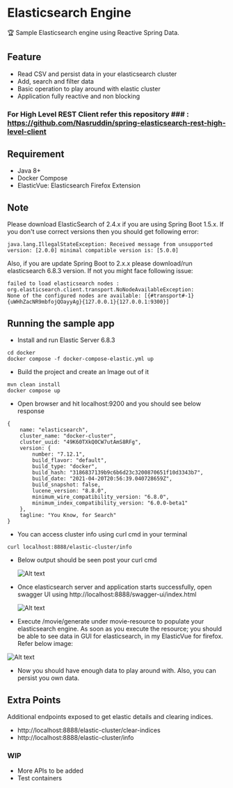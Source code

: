 # Elasticsearch Engine
:trophy: Sample Elasticsearch engine using Reactive Spring Data.

## Feature
* Read CSV and persist data in your elasticsearch cluster
* Add, search and filter data
* Basic operation to play around with elastic cluster
* Application fully reactive and non blocking

### For High Level REST Client refer this repository ### : https://github.com/Nasruddin/spring-elasticsearch-rest-high-level-client

## Requirement
* Java 8+ 
* Docker Compose
* ElasticVue: Elasticsearch Firefox Extension

## Note
Please download ElasticSearch of 2.4.x if you are using Spring Boot 1.5.x. If you don't use correct versions then you should
get following error:
```
java.lang.IllegalStateException: Received message from unsupported version: [2.0.0] minimal compatible version is: [5.0.0]
```
Also, if you are update Spring Boot to 2.x.x please download/run elasticsearch 6.8.3 version. If not you might face following issue:
```
failed to load elasticsearch nodes : org.elasticsearch.client.transport.NoNodeAvailableException: 
None of the configured nodes are available: [{#transport#-1}{uWHhZacNR9mbfojQOayyAg}{127.0.0.1}{127.0.0.1:9300}]
```
## Running the sample app

* Install and run Elastic Server 6.8.3
```
cd docker 
docker compose -f docker-compose-elastic.yml up
```
* Build the project and create an Image out of it
```
mvn clean install
docker compose up
```
* Open browser and hit localhost:9200 and you should see below response
```
{
    name: "elasticsearch",
    cluster_name: "docker-cluster",
    cluster_uuid: "49K60TXkQ0CW7utAmS8RFg",
    version: {
        number: "7.12.1",
        build_flavor: "default",
        build_type: "docker",
        build_hash: "3186837139b9c6b6d23c3200870651f10d3343b7",
        build_date: "2021-04-20T20:56:39.040728659Z",
        build_snapshot: false,
        lucene_version: "8.8.0",
        minimum_wire_compatibility_version: "6.8.0",
        minimum_index_compatibility_version: "6.0.0-beta1"
    },
    tagline: "You Know, for Search"
}
```

* You can access cluster info using curl cmd in your terminal
```
curl localhost:8888/elastic-cluster/info
```

* Below output should be seen post your curl cmd

  ![Alt text](https://github.com/Nasruddin/elasticsearch-spring-boot-spring-data/blob/master/instruction/index-info.png?raw=true "Optional Title")



* Once elasticsearch server and application starts successfully, open swagger UI using http://localhost:8888/swagger-ui/index.html



  ![Alt text](https://github.com/Nasruddin/elasticsearch-spring-boot-spring-data/blob/master/instruction/swagger.png?raw=true "Optional Title")

* Execute /movie/generate under movie-resource to populate your elasticsearch engine. As soon as you execute the resource; you should be able to see data in GUI for elasticsearch, in my ElasticVue for firefox. 
Refer below image:

![Alt text](https://github.com/Nasruddin/elasticsearch-spring-boot-spring-data/blob/master/instruction/data.png?raw=true "Optional Title")

* Now you should have enough data to play around with. Also, you can persist you own data.


## Extra Points
Additional endpoints exposed to get elastic details and clearing indices.
* http://localhost:8888/elastic-cluster/clear-indices
* http://localhost:8888/elastic-cluster/info

### WIP 
* More APIs to be added
* Test containers 
